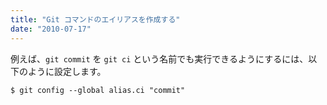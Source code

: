 ```yaml
---
title: "Git コマンドのエイリアスを作成する"
date: "2010-07-17"
---
```


例えば、`git commit` を `git ci` という名前でも実行できるようにするには、以下のように設定します。

~~~
$ git config --global alias.ci "commit"
~~~

